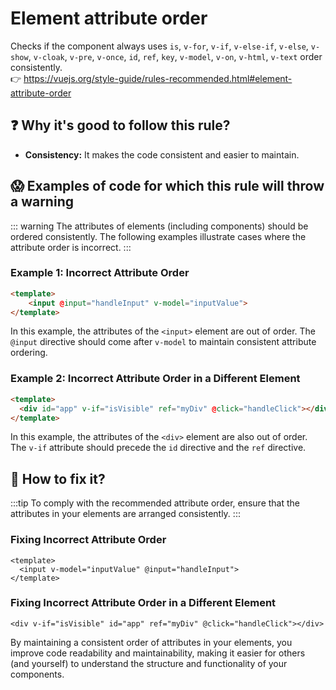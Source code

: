 # Element attribute order

Checks if the component always uses `is`, `v-for`, `v-if`, `v-else-if`, `v-else`, `v-show`, `v-cloak`, `v-pre`, `v-once`, `id`, `ref`, `key`, `v-model`, `v-on`, `v-html`, `v-text` order consistently. &nbsp;&nbsp;<br />
👉 https://vuejs.org/style-guide/rules-recommended.html#element-attribute-order

## ❓ Why it's good to follow this rule?

- **Consistency:** It makes the code consistent and easier to maintain.

## 😱 Examples of code for which this rule will throw a warning

::: warning
The attributes of elements (including components) should be ordered consistently. The following examples illustrate cases where the attribute order is incorrect.
:::

### Example 1: Incorrect Attribute Order
```html
<template>
    <input @input="handleInput" v-model="inputValue">
</template>
```

In this example, the attributes of the `<input>` element are out of order. The `@input` directive should come after `v-model` to maintain consistent attribute ordering.

### Example 2: Incorrect Attribute Order in a Different Element

```html
<template>
  <div id="app" v-if="isVisible" ref="myDiv" @click="handleClick"></div>
</template>
```

In this example, the attributes of the `<div>` element are also out of order. The `v-if` attribute should precede the `id` directive and the `ref` directive.

## 🤩 How to fix it?

:::tip
To comply with the recommended attribute order, ensure that the attributes in your elements are arranged consistently.
:::

### Fixing Incorrect Attribute Order

```vue
<template>
  <input v-model="inputValue" @input="handleInput">
</template>
```

### Fixing Incorrect Attribute Order in a Different Element

```vue
<div v-if="isVisible" id="app" ref="myDiv" @click="handleClick"></div>
```

By maintaining a consistent order of attributes in your elements, you improve code readability and maintainability, making it easier for others (and yourself) to understand the structure and functionality of your components.
